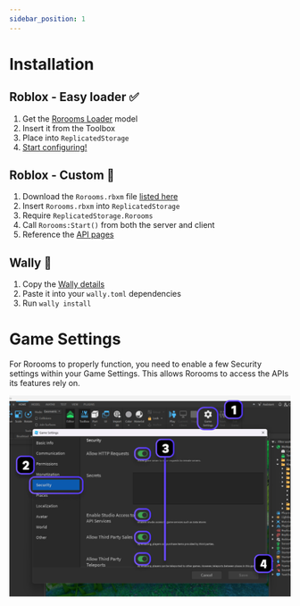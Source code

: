 ```yaml
---
sidebar_position: 1
---
```


# Installation

## Roblox - Easy loader ✅

1. Get the [Rorooms Loader](https://create.roblox.com/store/asset/131892669922226) model
2. Insert it from the Toolbox
3. Place into `ReplicatedStorage`
4. [Start configuring!](/docs/easy-loader)

## Roblox - Custom 🔧

1. Download the `Rorooms.rbxm` file [listed here](https://github.com/Rorooms/Rorooms/releases/latest/)
2. Insert `Rorooms.rbxm` into `ReplicatedStorage`
3. Require `ReplicatedStorage.Rorooms`
4. Call `Rorooms:Start()` from both the server and client
5. Reference the [API pages](/api)

## Wally 🐶

1. Copy the [Wally details](https://wally.run/package/rorooms/rorooms)
2. Paste it into your `wally.toml` dependencies
3. Run `wally install`

# Game Settings

For Rorooms to properly function, you need to enable a few Security settings within your Game Settings. This allows Rorooms to access the APIs its features rely on.

![Security walkthrough](Security.png)